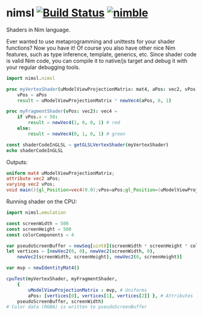 # nimsl [![Build Status](https://travis-ci.org/yglukhov/nimsl.svg?branch=master)](https://travis-ci.org/yglukhov/nimsl) [![nimble](https://raw.githubusercontent.com/yglukhov/nimble-tag/master/nimble_js.png)](https://github.com/yglukhov/nimble-tag)
Shaders in Nim language.

Ever wanted to use metaprogramming and unittests for your shader functions? Now you have it! Of course you also have other nice Nim features, such as type inference, template, generics, etc. Since shader code is valid Nim code, you can compile it to native/js target and debug it with your regular debugging tools.

```nim
import nimsl.nimsl

proc myVertexShader(uModelViewProjectionMatrix: mat4, aPos: vec2, vPos: var vec2): vec4 =
    vPos = aPos
    result = uModelViewProjectionMatrix * newVec4(aPos, 0, 1)

proc myFragmentShader(vPos: vec2): vec4 =
    if vPos.x < 50:
        result = newVec4(1, 0, 0, 1) # red
    else:
        result = newVec4(0, 1, 0, 1) # green

const shaderCodeInGLSL = getGLSLVertexShader(myVertexShader)
echo shaderCodeInGLSL
```
Outputs:
```glsl
uniform mat4 uModelViewProjectionMatrix;
attribute vec2 aPos;
varying vec2 vPos;
void main(){gl_Position=vec4(0.0);vPos=aPos;gl_Position=(uModelViewProjectionMatrix*vec4(aPos,0.0,1.0));}
```

Running shader on the CPU:
```nim
import nimsl.emulation

const screenWidth = 500
const screenHeight = 500
const colorComponents = 4

var pseudoScreenBuffer = newSeq[uint8](screenWidth * screenHeight * colorComponents)
let vertices = [newVec2(0, 0), newVec2(screenWidth, 0),
    newVec2(screenWidth, screenHeight), newVec2(0, screenHeight)]

var mvp = newIdentityMat4()

cpuTest(myVertexShader, myFragmentShader,
    {
        uModelViewProjectionMatrix : mvp, # Uniforms
        aPos: [vertices[0], vertices[1], vertices[2]] }, # Attributes
    pseudoScreenBuffer, screenWidth)
# Color data (RGBA) is written to pseudoScreenBuffer
```

